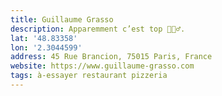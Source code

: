```yaml
---
title: Guillaume Grasso
description: Apparemment c’est top 🤷🏻‍♂️.
lat: '48.83358'
lon: '2.3044599'
address: 45 Rue Brancion, 75015 Paris, France
website: https://www.guillaume-grasso.com
tags: à-essayer restaurant pizzeria
---
```

